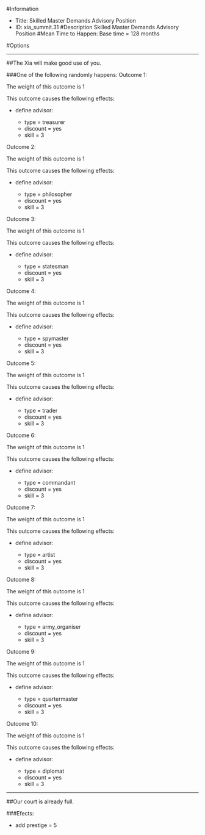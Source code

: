 #Information
 - Title: Skilled Master Demands Advisory Position
 - ID: xia_summit.31
#Description
Skilled Master Demands Advisory Position
#Mean Time to Happen:
Base time = 128 months

#Options

___
##The Xia will make good use of you.

###One of the following randomly happens:
Outcome 1:

The weight of this outcome is 1

This outcome causes the following effects:<ul><li>define advisor:</li><ul><li>type = treasurer</li><li>discount = yes</li><li>skill = 3</li></ul></ul>
Outcome 2:

The weight of this outcome is 1

This outcome causes the following effects:<ul><li>define advisor:</li><ul><li>type = philosopher</li><li>discount = yes</li><li>skill = 3</li></ul></ul>
Outcome 3:

The weight of this outcome is 1

This outcome causes the following effects:<ul><li>define advisor:</li><ul><li>type = statesman</li><li>discount = yes</li><li>skill = 3</li></ul></ul>
Outcome 4:

The weight of this outcome is 1

This outcome causes the following effects:<ul><li>define advisor:</li><ul><li>type = spymaster</li><li>discount = yes</li><li>skill = 3</li></ul></ul>
Outcome 5:

The weight of this outcome is 1

This outcome causes the following effects:<ul><li>define advisor:</li><ul><li>type = trader</li><li>discount = yes</li><li>skill = 3</li></ul></ul>
Outcome 6:

The weight of this outcome is 1

This outcome causes the following effects:<ul><li>define advisor:</li><ul><li>type = commandant</li><li>discount = yes</li><li>skill = 3</li></ul></ul>
Outcome 7:

The weight of this outcome is 1

This outcome causes the following effects:<ul><li>define advisor:</li><ul><li>type = artist</li><li>discount = yes</li><li>skill = 3</li></ul></ul>
Outcome 8:

The weight of this outcome is 1

This outcome causes the following effects:<ul><li>define advisor:</li><ul><li>type = army_organiser</li><li>discount = yes</li><li>skill = 3</li></ul></ul>
Outcome 9:

The weight of this outcome is 1

This outcome causes the following effects:<ul><li>define advisor:</li><ul><li>type = quartermaster</li><li>discount = yes</li><li>skill = 3</li></ul></ul>
Outcome 10:

The weight of this outcome is 1

This outcome causes the following effects:<ul><li>define advisor:</li><ul><li>type = diplomat</li><li>discount = yes</li><li>skill = 3</li></ul></ul>

___
##Our court is already full.

###Efects:<ul><li>add prestige = 5</li></ul>
